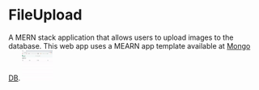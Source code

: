 # FileUpload
A MERN stack application that allows users to upload images to the database.
This web app uses a MEARN app template available at [Mongo DB](https://www.mongodb.com/languages/mern-stack-tutorial).
<img src="client/public/images/fileuploadv1.2.gif" height="60" width="60" >
